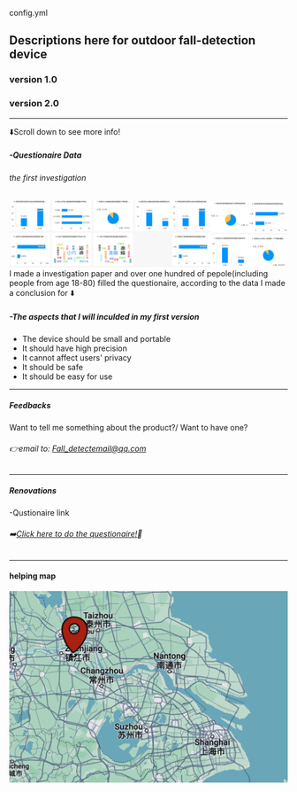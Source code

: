 config.yml
## Descriptions here for outdoor fall-detection device

### version 1.0


### version 2.0



---
⬇️Scroll down to see more info!



##### -Questionaire Data
###### the first investigation
![DATA](DATA1.png)
I made a investigation paper and over one hundred of pepole(including people from age 18-80) filled the questionaire, according to the data I made a conclusion for ⬇️

##### -The aspects that I will inculded in my first version
- The device should be small and portable 
- It should have high precision
- It cannot affect users' privacy
- It should be safe
- It should be easy for use

---
##### Feedbacks
Want to tell me something about the product?/ Want to have one?
###### 👉email to: Fall_detectemail@qq.com
---

##### Renovations


-Qustionaire link
###### ➡️[Click here to do the questionaire!](https://v.wjx.cn/vm/Q2Frjo2.aspx#)📝
---
#### helping map
![helpingmap](helpingmap.png)
